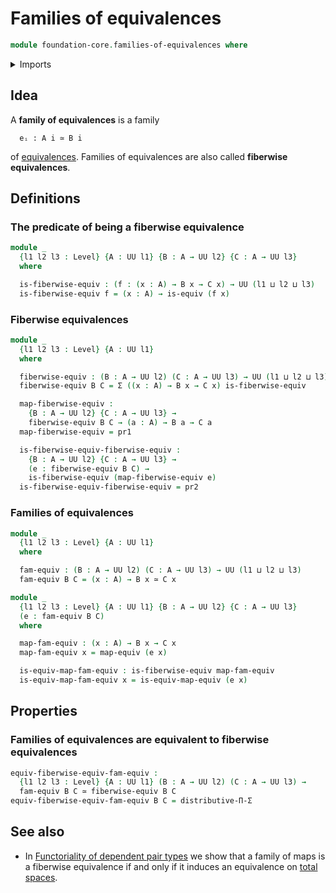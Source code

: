 # Families of equivalences

```agda
module foundation-core.families-of-equivalences where
```

<details><summary>Imports</summary>

```agda
open import foundation.dependent-pair-types
open import foundation.universe-levels

open import foundation-core.equivalences
open import foundation-core.type-theoretic-principle-of-choice
```

</details>

## Idea

A **family of equivalences** is a family

```text
  eᵢ : A i ≃ B i
```

of [equivalences](foundation-core.equivalences.md). Families of equivalences are
also called **fiberwise equivalences**.

## Definitions

### The predicate of being a fiberwise equivalence

```agda
module _
  {l1 l2 l3 : Level} {A : UU l1} {B : A → UU l2} {C : A → UU l3}
  where

  is-fiberwise-equiv : (f : (x : A) → B x → C x) → UU (l1 ⊔ l2 ⊔ l3)
  is-fiberwise-equiv f = (x : A) → is-equiv (f x)
```

### Fiberwise equivalences

```agda
module _
  {l1 l2 l3 : Level} {A : UU l1}
  where

  fiberwise-equiv : (B : A → UU l2) (C : A → UU l3) → UU (l1 ⊔ l2 ⊔ l3)
  fiberwise-equiv B C = Σ ((x : A) → B x → C x) is-fiberwise-equiv

  map-fiberwise-equiv :
    {B : A → UU l2} {C : A → UU l3} →
    fiberwise-equiv B C → (a : A) → B a → C a
  map-fiberwise-equiv = pr1

  is-fiberwise-equiv-fiberwise-equiv :
    {B : A → UU l2} {C : A → UU l3} →
    (e : fiberwise-equiv B C) →
    is-fiberwise-equiv (map-fiberwise-equiv e)
  is-fiberwise-equiv-fiberwise-equiv = pr2
```

### Families of equivalences

```agda
module _
  {l1 l2 l3 : Level} {A : UU l1}
  where

  fam-equiv : (B : A → UU l2) (C : A → UU l3) → UU (l1 ⊔ l2 ⊔ l3)
  fam-equiv B C = (x : A) → B x ≃ C x

module _
  {l1 l2 l3 : Level} {A : UU l1} {B : A → UU l2} {C : A → UU l3}
  (e : fam-equiv B C)
  where

  map-fam-equiv : (x : A) → B x → C x
  map-fam-equiv x = map-equiv (e x)

  is-equiv-map-fam-equiv : is-fiberwise-equiv map-fam-equiv
  is-equiv-map-fam-equiv x = is-equiv-map-equiv (e x)
```

## Properties

### Families of equivalences are equivalent to fiberwise equivalences

```agda
equiv-fiberwise-equiv-fam-equiv :
  {l1 l2 l3 : Level} {A : UU l1} (B : A → UU l2) (C : A → UU l3) →
  fam-equiv B C ≃ fiberwise-equiv B C
equiv-fiberwise-equiv-fam-equiv B C = distributive-Π-Σ
```

## See also

- In
  [Functoriality of dependent pair types](foundation-core.functoriality-dependent-pair-types.md)
  we show that a family of maps is a fiberwise equivalence if and only if it
  induces an equivalence on [total spaces](foundation.dependent-pair-types.md).
